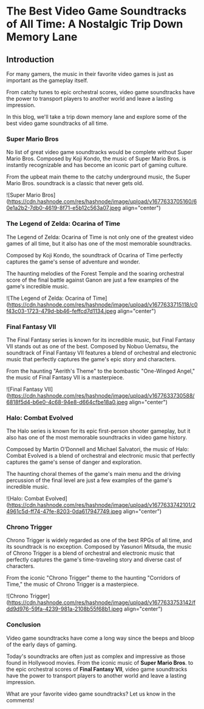 # The Best Video Game Soundtracks of All Time: A Nostalgic Trip Down Memory Lane

## Introduction

For many gamers, the music in their favorite video games is just as important as the gameplay itself.

From catchy tunes to epic orchestral scores, video game soundtracks have the power to transport players to another world and leave a lasting impression.

In this blog, we'll take a trip down memory lane and explore some of the best video game soundtracks of all time.

### Super Mario Bros

No list of great video game soundtracks would be complete without Super Mario Bros. Composed by Koji Kondo, the music of Super Mario Bros. is instantly recognizable and has become an iconic part of gaming culture.

From the upbeat main theme to the catchy underground music, the Super Mario Bros. soundtrack is a classic that never gets old.

![Super Mario Bros](https://cdn.hashnode.com/res/hashnode/image/upload/v1677633705160/60e1a2b2-7db0-4619-8f71-e5b12c563a07.jpeg align="center")

### The Legend of Zelda: Ocarina of Time

The Legend of Zelda: Ocarina of Time is not only one of the greatest video games of all time, but it also has one of the most memorable soundtracks.

Composed by Koji Kondo, the soundtrack of Ocarina of Time perfectly captures the game's sense of adventure and wonder.

The haunting melodies of the Forest Temple and the soaring orchestral score of the final battle against Ganon are just a few examples of the game's incredible music.

![The Legend of Zelda: Ocarina of Time](https://cdn.hashnode.com/res/hashnode/image/upload/v1677633715118/c0f43c03-1723-479d-bb46-feffcd7d1134.jpeg align="center")

### Final Fantasy VII

The Final Fantasy series is known for its incredible music, but Final Fantasy VII stands out as one of the best. Composed by Nobuo Uematsu, the soundtrack of Final Fantasy VII features a blend of orchestral and electronic music that perfectly captures the game's epic story and characters.

From the haunting "Aerith's Theme" to the bombastic "One-Winged Angel," the music of Final Fantasy VII is a masterpiece.

![Final Fantasy VII](https://cdn.hashnode.com/res/hashnode/image/upload/v1677633730588/6818f5d4-b6e0-4c68-94e8-d664cfbe18a0.jpeg align="center")

### Halo: Combat Evolved

The Halo series is known for its epic first-person shooter gameplay, but it also has one of the most memorable soundtracks in video game history.

Composed by Martin O'Donnell and Michael Salvatori, the music of Halo: Combat Evolved is a blend of orchestral and electronic music that perfectly captures the game's sense of danger and exploration.

The haunting choral themes of the game's main menu and the driving percussion of the final level are just a few examples of the game's incredible music.

![Halo: Combat Evolved](https://cdn.hashnode.com/res/hashnode/image/upload/v1677633742101/24961c5d-ff74-47fe-8203-0da617947749.jpeg align="center")

### Chrono Trigger

Chrono Trigger is widely regarded as one of the best RPGs of all time, and its soundtrack is no exception. Composed by Yasunori Mitsuda, the music of Chrono Trigger is a blend of orchestral and electronic music that perfectly captures the game's time-traveling story and diverse cast of characters.

From the iconic "Chrono Trigger" theme to the haunting "Corridors of Time," the music of Chrono Trigger is a masterpiece.

![Chrono Trigger](https://cdn.hashnode.com/res/hashnode/image/upload/v1677633753142/fdd9d976-59fa-4239-981a-2108b55f68b1.jpeg align="center")

### Conclusion

Video game soundtracks have come a long way since the beeps and bloop of the early days of gaming.

Today's soundtracks are often just as complex and impressive as those found in Hollywood movies. From the iconic music of **Super Mario Bros**. to the epic orchestral scores of **Final Fantasy VII**, video game soundtracks have the power to transport players to another world and leave a lasting impression.

What are your favorite video game soundtracks? Let us know in the comments!